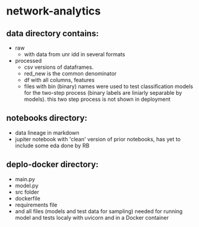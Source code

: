 # network-analytics

## data directory contains:
- raw 
    - with data from unr idd in several formats
- processed
    -  csv versions of dataframes.
    - red_new is the common denominator
    - df with all columns, features
    - files with bin (binary) names were used to test classification models for the two-step process (binary labels are liniarly separable by models).  this two step process is not shown in deployment


 ## notebooks directory:
 - data lineage in markdown
 - jupiter notebook with 'clean' version of prior notebooks, has yet to include some eda done by RB

 ## deplo-docker directory:
 - main.py
 - model.py
 - src folder
 - dockerfile
 - requirements file
 - and all files (models and test data for sampling) needed for running model and tests localy with uvicorn and in a Docker container
 
      

